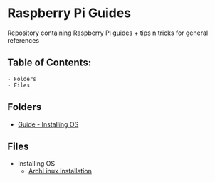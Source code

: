 # Raspberry Pi Guides

Repository containing Raspberry Pi guides + tips n tricks for general references

## Table of Contents:
	- Folders
	- Files

## Folders
- [Guide - Installing OS](Installing%20OS)

## Files
- Installing OS
	- [ArchLinux Installation](install-archlinux.txt)

